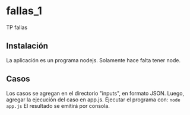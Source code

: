 # fallas_1
TP fallas 

## Instalación
La aplicación es un programa nodejs.
Solamente hace falta tener node.

## Casos
Los casos se agregan en el directorio "inputs", en formato JSON.
Luego, agregar la ejecución del caso en app.js.
Ejecutar el programa con:
`node app.js`
El resultado se emitirá por consola.

